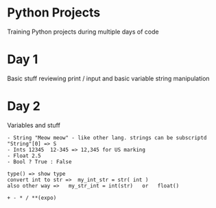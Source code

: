 # Python Projects
Training Python projects during multiple days of code

# Day 1
Basic stuff reviewing print / input and basic variable string manipulation

# Day 2
Variables and stuff
```
- String "Meow meow" - like other lang. strings can be subscriptd  "String"[0] => S
- Ints 12345  12-345 => 12,345 for US marking
- Float 2.5
- Bool ? True : False
```
```
type() => show type
convert int to str =>  my_int_str = str( int )
also other way =>   my_str_int = int(str)   or   float()

+ - * / **(expo)
```